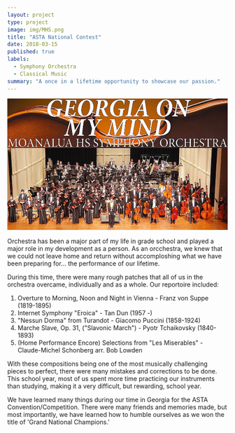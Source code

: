```yaml
---
layout: project
type: project
image: img/MHS.png
title: "ASTA National Contest"
date: 2018-03-15
published: true
labels:
  - Symphony Orchestra
  - Classical Music
summary: "A once in a lifetime opportunity to showcase our passion."
---
```

<a href="https://www.youtube.com/watch?v=XxvsqV39HFo"><img class="img-fluid" src="../img/GeorgiaSO.jpg" 
                                                        class="center"
                                                        width="auto"
                                                        height="300"></a> 

Orchestra has been a major part of my life in grade school and played a major role in my development as a person. As an orcchestra, we knew that we could not leave home and return without accomploshing what we have been preparing for... the performance of our lifetime.

During this time, there were many rough patches that all of us in the orchestra overcame, individually and as a whole. Our reportoire included: 
1. Overture to Morning, Noon and Night in Vienna - Franz von Suppe (1819-1895)
2. Internet Symphony "Eroica" - Tan Dun (1957 -)
3. "Nessun Dorma" from Turandot - Giacomo Puccini (1858-1924)
4. Marche Slave, Op. 31, ("Slavonic March") - Pyotr Tchaikovsky (1840-1893)
5. (Home Performance Encore) Selections from "Les Miserables" - Claude-Michel Schonberg arr. Bob Lowden

With these compositions being one of the most musically challenging pieces to perfect, there were many mistakes and corrections to be done. This school year, most of us spent more time practicing our instruments than studying, making it a very difficult, but rewarding, school year.

We have learned many things during our time in Georgia for the ASTA Convention/Competition. There were many friends and memories made, but most importantly, we have learned how to humble ourselves as we won the title of 'Grand National Champions.'
